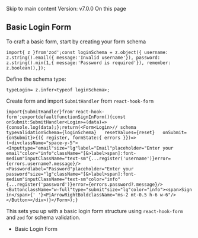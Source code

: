 Skip to main content
Version: v7.0.0
On this page
## Basic Login Form​
To craft a basic form, start by creating your form schema
```
import{ z }from'zod';const loginSchema = z.object({ username: z.string().email({ message:'Invalid username'}), password: z.string().min(1,{ message:'Password is required'}), remember: z.boolean(),});
```

Define the schema type:
```
typeLogin= z.infer<typeof loginSchema>;
```

Create form and import `SubmitHandler` from `react-hook-form`
```
import{SubmitHandler}from'react-hook-form';exportdefaultfunctionSignInForm(){const onSubmit:SubmitHandler<Login>=(data)=>{console.log(data);};return(<Form<Login>// schema typevalidationSchema={loginSchema}   resetValues={reset}   onSubmit={onSubmit}>{({ register, formState:{ errors }})=>(<divclassName="space-y-5"><Inputtype="email"size="lg"label="Email"placeholder="Enter your email"color="info"className="[&>label>span]:font-medium"inputClassName="text-sm"{...register('username')}error={errors.username?.message}/><Passwordlabel="Password"placeholder="Enter your password"size="lg"className="[&>label>span]:font-medium"inputClassName="text-sm"color="info"{...register('password')}error={errors.password?.message}/><ButtonclassName="w-full"type="submit"size="lg"color="info"><span>Sign in</span>{' '}<PiArrowRightBoldclassName="ms-2 mt-0.5 h-6 w-6"/></Button></div>)}</Form>);}
```

This sets you up with a basic login form structure using `react-hook-form` and `zod` for schema validation.
  * Basic Login Form


